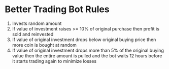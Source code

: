 # Better Trading Bot Rules

1. Invests random amount
2. If value of investment raises >= 10% of original purchase then profit is sold and reinvested
3. If value of original investment drops below original buying price then more coin is bought at random
4. If value of original investment drops more than 5% of the original buying value then the entire amount is pulled and the bot waits 12 hours before it starts trading again to minimize losses


